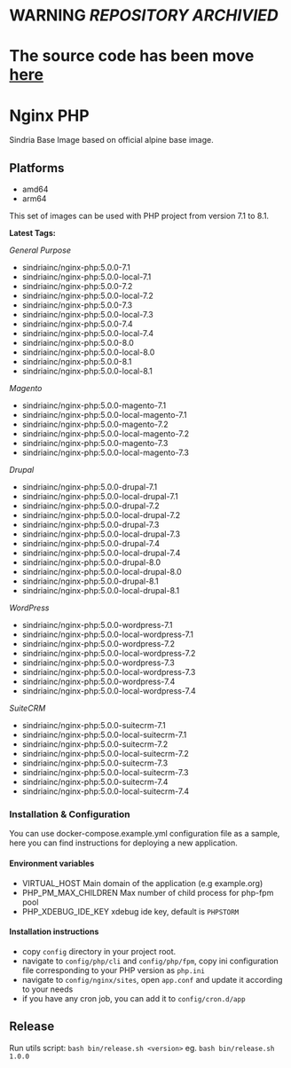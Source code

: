 # WARNING *REPOSITORY ARCHIVIED*

# The source code has been move [here](https://github.com/SindriaInc/XPipe/tree/master/BaseImages/nginx-php)



# Nginx PHP

Sindria Base Image based on official alpine base image.

## Platforms

- amd64
- arm64

This set of images can be used with PHP project from version 7.1 to 8.1.

**Latest Tags:**

_General Purpose_

- sindriainc/nginx-php:5.0.0-7.1
- sindriainc/nginx-php:5.0.0-local-7.1
- sindriainc/nginx-php:5.0.0-7.2
- sindriainc/nginx-php:5.0.0-local-7.2
- sindriainc/nginx-php:5.0.0-7.3
- sindriainc/nginx-php:5.0.0-local-7.3
- sindriainc/nginx-php:5.0.0-7.4
- sindriainc/nginx-php:5.0.0-local-7.4
- sindriainc/nginx-php:5.0.0-8.0
- sindriainc/nginx-php:5.0.0-local-8.0
- sindriainc/nginx-php:5.0.0-8.1
- sindriainc/nginx-php:5.0.0-local-8.1

_Magento_

- sindriainc/nginx-php:5.0.0-magento-7.1
- sindriainc/nginx-php:5.0.0-local-magento-7.1
- sindriainc/nginx-php:5.0.0-magento-7.2
- sindriainc/nginx-php:5.0.0-local-magento-7.2
- sindriainc/nginx-php:5.0.0-magento-7.3
- sindriainc/nginx-php:5.0.0-local-magento-7.3

_Drupal_

- sindriainc/nginx-php:5.0.0-drupal-7.1
- sindriainc/nginx-php:5.0.0-local-drupal-7.1
- sindriainc/nginx-php:5.0.0-drupal-7.2
- sindriainc/nginx-php:5.0.0-local-drupal-7.2
- sindriainc/nginx-php:5.0.0-drupal-7.3
- sindriainc/nginx-php:5.0.0-local-drupal-7.3
- sindriainc/nginx-php:5.0.0-drupal-7.4
- sindriainc/nginx-php:5.0.0-local-drupal-7.4
- sindriainc/nginx-php:5.0.0-drupal-8.0
- sindriainc/nginx-php:5.0.0-local-drupal-8.0
- sindriainc/nginx-php:5.0.0-drupal-8.1
- sindriainc/nginx-php:5.0.0-local-drupal-8.1

_WordPress_

- sindriainc/nginx-php:5.0.0-wordpress-7.1
- sindriainc/nginx-php:5.0.0-local-wordpress-7.1
- sindriainc/nginx-php:5.0.0-wordpress-7.2
- sindriainc/nginx-php:5.0.0-local-wordpress-7.2
- sindriainc/nginx-php:5.0.0-wordpress-7.3
- sindriainc/nginx-php:5.0.0-local-wordpress-7.3
- sindriainc/nginx-php:5.0.0-wordpress-7.4
- sindriainc/nginx-php:5.0.0-local-wordpress-7.4

_SuiteCRM_

- sindriainc/nginx-php:5.0.0-suitecrm-7.1
- sindriainc/nginx-php:5.0.0-local-suitecrm-7.1
- sindriainc/nginx-php:5.0.0-suitecrm-7.2
- sindriainc/nginx-php:5.0.0-local-suitecrm-7.2
- sindriainc/nginx-php:5.0.0-suitecrm-7.3
- sindriainc/nginx-php:5.0.0-local-suitecrm-7.3
- sindriainc/nginx-php:5.0.0-suitecrm-7.4
- sindriainc/nginx-php:5.0.0-local-suitecrm-7.4

### Installation & Configuration

You can use docker-compose.example.yml configuration file as a sample, here you can find instructions
for deploying a new application.

#### Environment variables
- VIRTUAL_HOST Main domain of the application (e.g example.org)
- PHP_PM_MAX_CHILDREN Max number of child process for php-fpm pool 
- PHP_XDEBUG_IDE_KEY xdebug ide key, default is `PHPSTORM`

#### Installation instructions
- copy `config` directory in your project root.
- navigate to `config/php/cli` and `config/php/fpm`, copy ini configuration file corresponding to your
PHP version as `php.ini`
- navigate to `config/nginx/sites`, open `app.conf` and update it according to your needs
- if you have any cron job, you can add it to `config/cron.d/app`

## Release

Run utils script: `bash bin/release.sh <version>` eg. `bash bin/release.sh 1.0.0`
